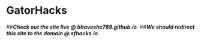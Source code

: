 # GatorHacks

##**_Check out the site live @ bhaveshc789.github.io_**.
##**_We should redirect this site to the domain @ sfhacks.io_**.
